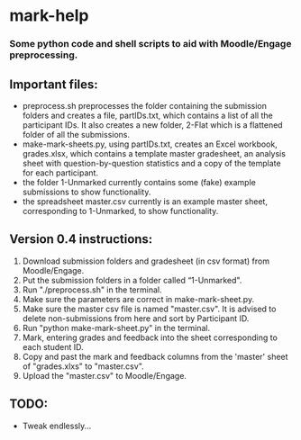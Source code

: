 # mark-help

### Some python code and shell scripts to aid with Moodle/Engage preprocessing.

## Important files:

- preprocess.sh preprocesses the folder containing the submission folders and creates a file, partIDs.txt, which contains a list of all the participant IDs. It also creates a new folder, 2-Flat which is a flattened folder of all the submissions.
- make-mark-sheets.py, using partIDs.txt, creates an Excel workbook, grades.xlsx, which contains a template master gradesheet, an analysis sheet with question-by-question statistics and a copy of the template for each participant.
- the folder 1-Unmarked currently contains some (fake) example submissions to show functionality.
- the spreadsheet master.csv currently is an example master sheet, corresponding to 1-Unmarked, to show functionality.

## Version 0.4 instructions:

1. Download submission folders and gradesheet (in csv format) from Moodle/Engage.
2. Put the submission folders in a folder called “1-Unmarked".
3. Run "./preprocess.sh" in the terminal.
4. Make sure the parameters are correct in make-mark-sheet.py.
5. Make sure the master csv file is named "master.csv". It is advised to delete non-submissions from here and sort by Participant ID.
5. Run "python make-mark-sheet.py" in the terminal.
7. Mark, entering grades and feedback into the sheet corresponding to each student ID.
9. Copy and past the mark and feedback columns from the 'master' sheet of "grades.xlxs" to "master.csv".
10. Upload the "master.csv" to Moodle/Engage.

## TODO:

- Tweak endlessly...
